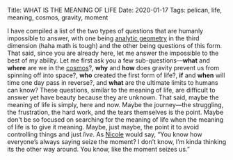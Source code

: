 Title: WHAT IS THE MEANING OF LIFE
Date: 2020-01-17
Tags: pelican, life, meaning, cosmos, gravity, moment

I have compiled a list of the two types of questions that are humanly impossible to answer, with one being [analytic geometry](https://www.cut-the-knot.org/WhatIs/WhatIsAnalyticGeometry.shtml) in the third dimension (haha math is tough) and the other being questions of this form. That said, since you are already here, let me answer the impossible to the best of my ability. Let me first ask you a few sub-questions—**what** and **where** are we in the [cosmos](https://en.wikipedia.org/wiki/Cosmos)?, **why** and **how** does gravity prevent us from spinning off into space?, **who** created the first form of life?, **if** and **when** will time one day pass in reverse?, and **what** are the ultimate limits to humans can know?
These questions, similar to the meaning of life, are difficult to answer yet have beauty because they are unknown. That said, maybe the meaning of life is simply, here and now. Maybe the journey—the struggling, the frustration, the hard work, and the tears themselves is the point. Maybe don't be so focused on searching for the meaning of life when the meaning of life is to give it meaning. Maybe, just maybe, the point it to avoid controlling things and just *live*. As [Nicole](https://www.imdb.com/title/tt1065073/characters/nm3878243) would say, “You know how everyone’s always saying seize the moment? I don’t know, I’m kinda thinking its the other way around. You know, like the moment seizes us.”
